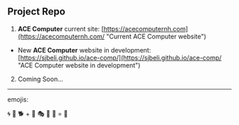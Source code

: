 
## Project Repo


1.  **ACE Computer** current site: [https://acecomputernh.com](https://acecomputernh.com/ "Current ACE Computer website")


- New **ACE Computer** website in development: [https://sjbeli.github.io/ace-comp/](https://sjbeli.github.io/ace-comp/ "ACE Computer website in development")



2. Coming Soon...

---

emojis:

:cyclone: :house_with_garden: :dog2: + :tophat: :performing_arts: :musical_score: :notebook: = :crystal_ball: